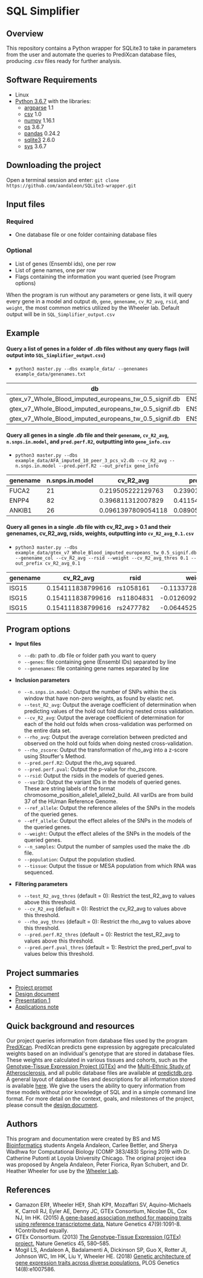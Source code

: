# SQL Simplifier 

## Overview
This repository contains a Python wrapper for SQLite3 to take in parameters from the user and automate the queries to PrediXcan database files, producing .csv files ready for further analysis.

## Software Requirements
* Linux
* [Python 3.6.7](https://www.python.org/downloads/) with the libraries:
  * [argparse](https://docs.python.org/3/library/argparse.html) 1.1
  * [csv](https://docs.python.org/3/library/csv.html) 1.0
  * [numpy](http://www.numpy.org/) 1.16.1
  * [os](https://docs.python.org/3/library/os.html) 3.6.7
  * [pandas](https://pandas.pydata.org/) 0.24.2
  * [sqlite3](https://docs.python.org/3/library/sqlite3.html) 2.6.0
  * [sys](https://docs.python.org/3/library/sys.html) 3.6.7

## Downloading the project
Open a terminal session and enter: `git clone https://github.com/aandaleon/SQLite3-wrapper.git`

## Input files
### Required
* One database file or one folder containing database files
### Optional
* List of genes (Ensembl ids), one per row
* List of gene names, one per row
* Flags containing the information you want queried (see Program options)

When the program is run without any parameters or gene lists, it will query every gene in a model and output `db`, `gene`, `genename`, `cv_R2_avg`, `rsid`, and `weight`, the most common metrics utilized by the Wheeler lab. Default output will be in `SQL_Simplifier_output.csv`

## Example
#### Query a list of genes in a folder of .db files without any query flags (will output into `SQL_Simplifier_output.csv`)
  * `python3 master.py --dbs example_data/ --genenames example_data/genenames.txt`

| db                                                     | gene               | genename | cv_R2_avg          | rsid        | weight               |
|--------------------------------------------------------|--------------------|----------|--------------------|-------------|----------------------|
| gtex_v7_Whole_Blood_imputed_europeans_tw_0.5_signif.db | ENSG00000130203.5  | APOE     | 0.0135600336620361 | rs2356537   | -0.151237337241466   |
| gtex_v7_Whole_Blood_imputed_europeans_tw_0.5_signif.db | ENSG00000130203.5  | APOE     | 0.0135600336620361 | rs11668687  | -0.00241744847729031 |
| gtex_v7_Whole_Blood_imputed_europeans_tw_0.5_signif.db | ENSG00000130203.5  | APOE     | 0.0135600336620361 | rs11673170  | -0.00232453795322572 |

#### Query all genes in a single .db file and their `genename`, `cv_R2_avg`, `n.snps.in.model`, and `pred.perf.R2`, outputting into `gene_info.csv`
  * `python3 master.py --dbs example_data/AFA_imputed_10_peer_3_pcs_v2.db --cv_R2_avg --n.snps.in.model --pred.perf.R2 --out_prefix gene_info`

| genename | n.snps.in.model | cv_R2_avg          | pred.perf.R2       |
|----------|-----------------|--------------------|--------------------|
| FUCA2    | 21              | 0.219505222129763  | 0.239011989288677  |
| ENPP4    | 82              | 0.396811312007829  | 0.411548308924569  |
| ANKIB1   | 26              | 0.0961397809054118 | 0.0890519595368423 |

#### Query all genes in a single .db file with cv_R2_avg > 0.1 and their genenames, cv_R2_avg, rsids, weights, outputting into `cv_R2_avg_0.1.csv`
  * `python3 master.py --dbs example_data/gtex_v7_Whole_Blood_imputed_europeans_tw_0.5_signif.db --genename_col --cv_R2_avg --rsid --weight --cv_R2_avg_thres 0.1 --out_prefix cv_R2_avg_0.1`

| genename     | cv_R2_avg         | rsid       | weight                |
|--------------|-------------------|------------|-----------------------|
| ISG15        | 0.154111838799616 | rs1058161  | -0.11337283758081     |
| ISG15        | 0.154111838799616 | rs11804831 | -0.0126092887627783   |
| ISG15        | 0.154111838799616 | rs2477782  | -0.0644525079361206   |

## Program options
* **Input files**
  * `--db`: path to .db file or folder path you want to query
  * `--genes`: file containing gene (Ensembl IDs) separated by line
  * `--genenames`: file containing gene names separated by line

* **Inclusion parameters**
  * `--n.snps.in.model`: Output the number of SNPs within the cis window that have non-zero weights, as found by elastic net.
  * `--test_R2_avg`: Output the average coefficient of determination when predicting values of the hold out fold during nested cross validation.
  * `--cv_R2_avg`: Output the average coefficient of determination for each of the hold out folds when cross-validation was performed on the entire data set.
  * `--rho_avg`: Output the average correlation between predicted and observed on the hold out folds when doing nested cross-validation.
  * `--rho_zscore`: Output the transformation of rho_avg into a z-score using Stouffer's Method.
  * `--pred.perf.R2`: Output the rho_avg squared.
  * `--pred.perf.pval`: Output the p-value for rho_zscore.
  * `--rsid`: Output the rsids in the models of queried genes.
  * `--varID`: Output the variant IDs in the models of queried genes. These are string labels of the format chromosome_position_allele1_allele2_build. All varIDs are from build 37 of the HUman Reference Genome.
  * `--ref_allele`: Output the reference alleles of the SNPs in the models of the queried genes.
  * `--eff_allele`: Output the effect alleles of the SNPs in the models of the queried genes.
  * `--weight`: Output the effect alleles of the SNPs in the models of the queried genes.
  * `--n_samples`: Output the number of samples used the make the .db file.
  * `--population`: Output the population studied.
  * `--tissue`: Output the tissue or MESA population from which RNA was sequenced.

* **Filtering parameters**
  * `--test_R2_avg_thres` (default = 0): Restrict the test_R2_avg to values above this threshold.
  * `--cv_R2_avg` (default = 0): Restrict the cv_R2_avg to values above this threshold.
  * `--rho_avg_thres` (default = 0): Restrict the rho_avg to values above this threshold.
  * `--pred.perf.R2_thres` (default = 0): Restrict the test_R2_avg to values above this threshold.
  * `--pred.perf.pval_thres` (default = 1): Restrict the pred_perf_pval to values below this threshold.

## Project summaries
* [Project prompt](https://docs.google.com/presentation/d/1Xarn0oowpogUH9NmHpkTC-sKIEeIR__ac2_Azgp5Ilo/edit?usp=sharing)
* [Design document](https://github.com/aandaleon/SQLite3-wrapper/wiki/Design-Document)
* [Presentation 1](https://docs.google.com/presentation/d/1lDZIZd-aw6z8_7F-tAtBdKWFPR-5bLE_pI3pmGNPjFM/edit?usp=sharing)
* [Applications note](https://docs.google.com/document/d/1zZdlgaizWUCQ0v088a9LqwBZrsxtPLGiHGKr7nPlDOQ/edit?usp=sharing)

## Quick background and resources
Our project queries information from database files used by the program [PrediXcan](https://github.com/hakyim/PrediXcan). PrediXcan predicts gene expression by aggregate precalculated weights based on an individual's genotype that are stored in database files. These weights are calculated in various tissues and cohorts, such as the [Genotype-Tissue Expression Project (GTEx)](https://gtexportal.org/home/documentationPage) and the [Multi-Ethnic Study of Atherosclerosis](https://github.com/WheelerLab/DivPop), and all public database files are available at [predictdb.org](predictdb.org). A general layout of database files and descriptions for all information stored is available [here](https://s3.amazonaws.com/predictdb2/contributed/MESA-2018-05-v2/MESAdb_2018-05-28_updated_README.txt). We give the users the ability to query information from these models without prior knowledge of SQL and in a simple command line format. For more detail on the context, goals, and milestones of the project, please consult the [design document](https://github.com/aandaleon/SQLite3-wrapper/wiki/Design-Document).

## Authors
This program and documentation were created by BS and MS [Bioinformatics](https://www.luc.edu/bioinformatics/index.shtml) students Angela Andaleon, Carlee Bettler, and Sherya Wadhwa for Computational Biology (COMP 383/483) Spring 2019 with Dr. Catherine Putonti at Loyola University Chicago. The original project idea was proposed by Angela Andaleon, Peter Fiorica, Ryan Schubert, and Dr. Heather Wheeler for use by the [Wheeler Lab](https://hwheeler01.github.io/).

## References

* Gamazon ER‡, Wheeler HE‡, Shah KP‡, Mozaffari SV, Aquino-Michaels K, Carroll RJ, Eyler AE, Denny JC, GTEx Consortium, Nicolae DL, Cox NJ, Im HK. (2015) [A gene-based association method for mapping traits using reference transcriptome data.](https://www.nature.com/articles/ng.3367) Nature Genetics 47(9):1091-8. ‡Contributed equally.
* GTEx Consortium. (2013) [The Genotype-Tissue Expression (GTEx) project.](https://www.nature.com/articles/ng.2653) Nature Genetics 45, 580–585.
* Mogil LS, Andaleon A, Badalamenti A, Dickinson SP, Guo X, Rotter JI, Johnson WC, Im HK, Liu Y, Wheeler HE. (2018) [Genetic architecture of gene expression traits across diverse populations.](https://journals.plos.org/plosgenetics/article?id=10.1371/journal.pgen.1007586) PLOS Genetics 14(8):e1007586.
